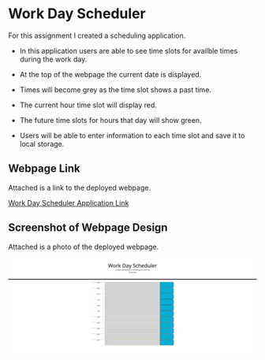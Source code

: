 # Work Day Scheduler

For this assignment I created a scheduling application. 

- In this application users are able to see time slots for availble times during the work day.

- At the top of the webpage the current date is displayed.

- Times will become grey as the time slot shows a past time. 

- The current hour time slot will display red.

- The future time slots for hours that day will show green.

- Users will be able to enter information to each time slot and save it to local storage. 

## Webpage Link

Attached is a link to the deployed webpage.

[Work Day Scheduler Application Link](https://sethaphelps.github.io/Work-Day-Planner/)

## Screenshot of Webpage Design

Attached is a photo of the deployed webpage. 

![Work Day Scheduler Screenshot](schedule.png)